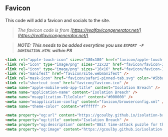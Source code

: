 ## Favicon

This code will add a favicon and socials to the site.

> _The favicon code is from [https://realfavicongenerator.net/](https://realfavicongenerator.net/)_

> **_NOTE: This needs to be added everytime you use `EXPORT -F DOMINATION.HTML` within P8_**

```html
<link rel="apple-touch-icon" sizes="180x180" href="favicon/apple-touch-icon.png" />
<link rel="icon" type="image/png" sizes="32x32" href="favicon/favicon-32x32.png" />
<link rel="icon" type="image/png" sizes="16x16" href="favicon/favicon-16x16.png" />
<link rel="manifest" href="favicon/site.webmanifest" />
<link rel="mask-icon" href="favicon/safari-pinned-tab.svg" color="#5bbad5" />
<link rel="shortcut icon" href="favicon/favicon.ico" />
<meta name="apple-mobile-web-app-title" content="Isolation Breach" />
<meta name="application-name" content="Isolation Breach" />
<meta name="msapplication-TileColor" content="#000000" />
<meta name="msapplication-config" content="favicon/browserconfig.xml" />
<meta name="theme-color" content="#ffffff" />

<meta property="og:url" content="https://gcoulby.github.io/isolation-breach-p8/" />
<meta property="og:title" content="Isolation Breach" />
<meta property="og:description" content="8Bit time-attack puzzle for the PICO-8 fantasy console. Created by Graham Coulby." />
<meta property="og:image" content="https://gcoulby.github.io/isolation-breach-p8/favicon/apple-touch-icon.png" />
```
